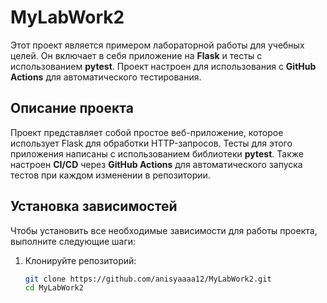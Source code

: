 # MyLabWork2

Этот проект является примером лабораторной работы для учебных целей. Он включает в себя приложение на **Flask** и тесты с использованием **pytest**. Проект настроен для использования с **GitHub Actions** для автоматического тестирования.

## Описание проекта

Проект представляет собой простое веб-приложение, которое использует Flask для обработки HTTP-запросов. Тесты для этого приложения написаны с использованием библиотеки **pytest**. Также настроен **CI/CD** через **GitHub Actions** для автоматического запуска тестов при каждом изменении в репозитории.

## Установка зависимостей

Чтобы установить все необходимые зависимости для работы проекта, выполните следующие шаги:

1. Клонируйте репозиторий:
   ```bash
   git clone https://github.com/anisyaaaa12/MyLabWork2.git
   cd MyLabWork2
